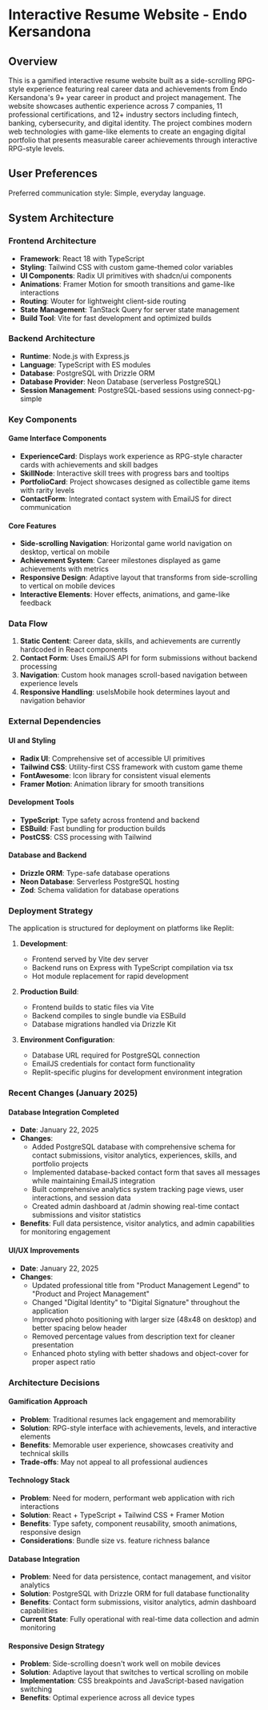 # Interactive Resume Website - Endo Kersandona

## Overview

This is a gamified interactive resume website built as a side-scrolling RPG-style experience featuring real career data and achievements from Endo Kersandona's 9+ year career in product and project management. The website showcases authentic experience across 7 companies, 11 professional certifications, and 12+ industry sectors including fintech, banking, cybersecurity, and digital identity. The project combines modern web technologies with game-like elements to create an engaging digital portfolio that presents measurable career achievements through interactive RPG-style levels.

## User Preferences

Preferred communication style: Simple, everyday language.

## System Architecture

### Frontend Architecture
- **Framework**: React 18 with TypeScript
- **Styling**: Tailwind CSS with custom game-themed color variables
- **UI Components**: Radix UI primitives with shadcn/ui components
- **Animations**: Framer Motion for smooth transitions and game-like interactions
- **Routing**: Wouter for lightweight client-side routing
- **State Management**: TanStack Query for server state management
- **Build Tool**: Vite for fast development and optimized builds

### Backend Architecture
- **Runtime**: Node.js with Express.js
- **Language**: TypeScript with ES modules
- **Database**: PostgreSQL with Drizzle ORM
- **Database Provider**: Neon Database (serverless PostgreSQL)
- **Session Management**: PostgreSQL-based sessions using connect-pg-simple

### Key Components

#### Game Interface Components
- **ExperienceCard**: Displays work experience as RPG-style character cards with achievements and skill badges
- **SkillNode**: Interactive skill trees with progress bars and tooltips
- **PortfolioCard**: Project showcases designed as collectible game items with rarity levels
- **ContactForm**: Integrated contact system with EmailJS for direct communication

#### Core Features
- **Side-scrolling Navigation**: Horizontal game world navigation on desktop, vertical on mobile
- **Achievement System**: Career milestones displayed as game achievements with metrics
- **Responsive Design**: Adaptive layout that transforms from side-scrolling to vertical on mobile devices
- **Interactive Elements**: Hover effects, animations, and game-like feedback

### Data Flow

1. **Static Content**: Career data, skills, and achievements are currently hardcoded in React components
2. **Contact Form**: Uses EmailJS API for form submissions without backend processing
3. **Navigation**: Custom hook manages scroll-based navigation between experience levels
4. **Responsive Handling**: useIsMobile hook determines layout and navigation behavior

### External Dependencies

#### UI and Styling
- **Radix UI**: Comprehensive set of accessible UI primitives
- **Tailwind CSS**: Utility-first CSS framework with custom game theme
- **FontAwesome**: Icon library for consistent visual elements
- **Framer Motion**: Animation library for smooth transitions

#### Development Tools
- **TypeScript**: Type safety across frontend and backend
- **ESBuild**: Fast bundling for production builds
- **PostCSS**: CSS processing with Tailwind

#### Database and Backend
- **Drizzle ORM**: Type-safe database operations
- **Neon Database**: Serverless PostgreSQL hosting
- **Zod**: Schema validation for database operations

### Deployment Strategy

The application is structured for deployment on platforms like Replit:

1. **Development**: 
   - Frontend served by Vite dev server
   - Backend runs on Express with TypeScript compilation via tsx
   - Hot module replacement for rapid development

2. **Production Build**:
   - Frontend builds to static files via Vite
   - Backend compiles to single bundle via ESBuild
   - Database migrations handled via Drizzle Kit

3. **Environment Configuration**:
   - Database URL required for PostgreSQL connection
   - EmailJS credentials for contact form functionality
   - Replit-specific plugins for development environment integration

### Recent Changes (January 2025)

#### Database Integration Completed
- **Date**: January 22, 2025
- **Changes**: 
  - Added PostgreSQL database with comprehensive schema for contact submissions, visitor analytics, experiences, skills, and portfolio projects
  - Implemented database-backed contact form that saves all messages while maintaining EmailJS integration
  - Built comprehensive analytics system tracking page views, user interactions, and session data
  - Created admin dashboard at /admin showing real-time contact submissions and visitor statistics
- **Benefits**: Full data persistence, visitor analytics, and admin capabilities for monitoring engagement

#### UI/UX Improvements
- **Date**: January 22, 2025
- **Changes**:
  - Updated professional title from "Product Management Legend" to "Product and Project Management"
  - Changed "Digital Identity" to "Digital Signature" throughout the application
  - Improved photo positioning with larger size (48x48 on desktop) and better spacing below header
  - Removed percentage values from description text for cleaner presentation
  - Enhanced photo styling with better shadows and object-cover for proper aspect ratio

### Architecture Decisions

#### Gamification Approach
- **Problem**: Traditional resumes lack engagement and memorability
- **Solution**: RPG-style interface with achievements, levels, and interactive elements
- **Benefits**: Memorable user experience, showcases creativity and technical skills
- **Trade-offs**: May not appeal to all professional audiences

#### Technology Stack
- **Problem**: Need for modern, performant web application with rich interactions
- **Solution**: React + TypeScript + Tailwind CSS + Framer Motion
- **Benefits**: Type safety, component reusability, smooth animations, responsive design
- **Considerations**: Bundle size vs. feature richness balance

#### Database Integration
- **Problem**: Need for data persistence, contact management, and visitor analytics
- **Solution**: PostgreSQL with Drizzle ORM for full database functionality
- **Benefits**: Contact form submissions, visitor analytics, admin dashboard capabilities
- **Current State**: Fully operational with real-time data collection and admin monitoring

#### Responsive Design Strategy
- **Problem**: Side-scrolling doesn't work well on mobile devices
- **Solution**: Adaptive layout that switches to vertical scrolling on mobile
- **Implementation**: CSS breakpoints and JavaScript-based navigation switching
- **Benefits**: Optimal experience across all device types